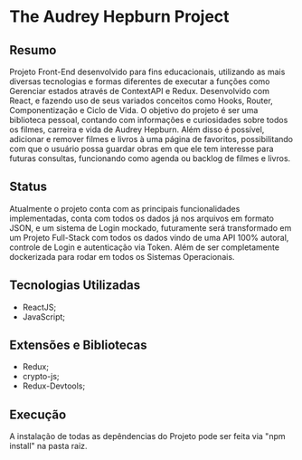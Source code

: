 # The Audrey Hepburn Project

## Resumo
Projeto Front-End desenvolvido para fins educacionais, utilizando as mais diversas tecnologias e formas diferentes de executar a funções como Gerenciar estados através de ContextAPI e Redux. Desenvolvido com React, e fazendo uso de seus variados conceitos como Hooks, Router, Componentização e Ciclo de Vida. O objetivo do projeto é ser uma biblioteca pessoal,
contando com informações e curiosidades sobre todos os filmes, carreira e vida de Audrey Hepburn. Além disso é possível, adicionar e remover filmes e livros à uma página de favoritos, possibilitando com que o usuário possa guardar obras em que ele tem interesse
para futuras consultas, funcionando como agenda ou backlog de filmes e livros.

## Status
Atualmente o projeto conta com as principais funcionalidades implementadas, conta com todos os dados já nos arquivos em formato JSON, e um sistema de Login mockado, futuramente será transformado em um Projeto Full-Stack com todos os dados vindo de uma API 100% autoral, controle de Login e autenticação via Token. Além de ser completamente dockerizada para rodar em todos os Sistemas Operacionais.

## Tecnologias Utilizadas
- ReactJS;
- JavaScript;

## Extensões e Bibliotecas
- Redux;
- crypto-js;
- Redux-Devtools;

## Execução
A instalação de todas as depêndencias do Projeto pode ser feita via "npm install" na pasta raiz. 
